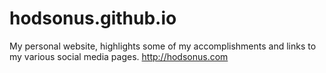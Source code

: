 # hodsonus.github.io

My personal website, highlights some of my accomplishments and links to my various social media pages. http://hodsonus.com

